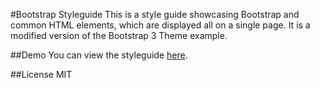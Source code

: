 #Bootstrap Styleguide
This is a style guide showcasing Bootstrap and common HTML elements, which are displayed all on a single page. It is a modified version of the Bootstrap 3 Theme example.

##Demo
You can view the styleguide [here](https://htmlpreview.github.io/?https://raw.githubusercontent.com/rapidwebltd/bootstrap-styleguide/master/styleguide.html).

##License
MIT